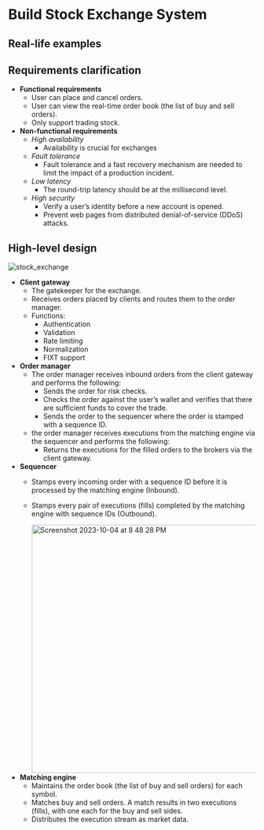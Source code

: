 # Build Stock Exchange System

## Real-life examples

## Requirements clarification
- **Functional requirements**
   - User can place and cancel orders.
   - User can view the real-time order book (the list of buy and sell orders).
   - Only support trading stock.
- **Non-functional requirements**
   - *High availability*
      - Availability is crucial for exchanges
   - *Fault tolerance*
      - Fault tolerance and a fast recovery mechanism are needed to limit the impact of a production incident.
   - *Low latency*
      - The round-trip latency should be at the millisecond level.
   - *High security*
      - Verify a user’s identity before a new account is opened.
      - Prevent web pages from distributed denial-of-service (DDoS) attacks.
    
## High-level design

![stock_exchange](https://github.com/wuyichen24/system-design-interview/assets/8989447/3d6255e0-8c56-47d5-9d21-830b4af18d5f)

- **Client gateway**
   - The gatekeeper for the exchange.
   - Receives orders placed by clients and routes them to the order manager.
   - Functions:
      - Authentication
      - Validation
      - Rate limiting
      - Normalization
      - FIXT support
- **Order manager**
   - The order manager receives inbound orders from the client gateway and performs the following:
      - Sends the order for risk checks.
      - Checks the order against the user’s wallet and verifies that there are sufficient funds to cover the trade.
      - Sends the order to the sequencer where the order is stamped with a sequence ID.
   - the order manager receives executions from the matching engine via the sequencer and performs the following:
      - Returns the executions for the filled orders to the brokers via the client gateway.
- **Sequencer**
   - Stamps every incoming order with a sequence ID before it is processed by the matching engine (Inbound).
   - Stamps every pair of executions (fills) completed by the matching engine with sequence IDs (Outbound).
  
     <img width="504" alt="Screenshot 2023-10-04 at 8 48 28 PM" src="https://github.com/wuyichen24/system-design-interview/assets/8989447/6e34f5e4-6676-4af3-8648-7ec3649b20b8">
- **Matching engine**
   - Maintains the order book (the list of buy and sell orders) for each symbol.
   - Matches buy and sell orders. A match results in two executions (fills), with one each for the buy and sell sides.
   - Distributes the execution stream as market data.
